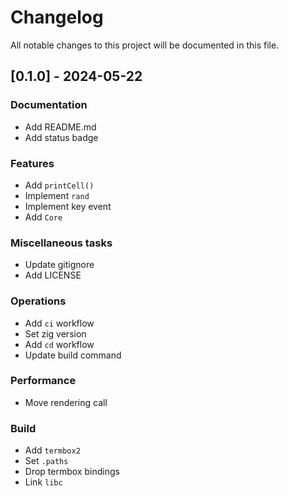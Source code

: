 # Changelog

All notable changes to this project will be documented in this file.

## [0.1.0] - 2024-05-22

### Documentation

- Add README.md
- Add status badge

### Features

- Add `printCell()`
- Implement `rand`
- Implement key event
- Add `Core`

### Miscellaneous tasks

- Update gitignore
- Add LICENSE

### Operations

- Add `ci` workflow
- Set zig version
- Add `cd` workflow
- Update build command

### Performance

- Move rendering call

### Build

- Add `termbox2`
- Set `.paths`
- Drop termbox bindings
- Link `libc`


